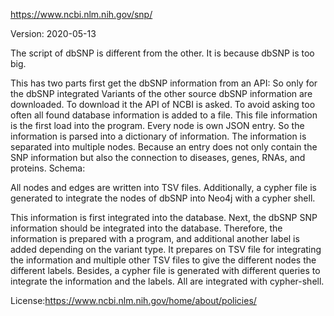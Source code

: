 https://www.ncbi.nlm.nih.gov/snp/

Version: 2020-05-13

The script of dbSNP is different from the other. It is because dbSNP is too big. 

This has two parts first get the dbSNP information from an API:
So only for the dbSNP integrated Variants of the other source dbSNP information are downloaded. To download it the API of NCBI is asked. To avoid asking too often all found database information is added to a file. This file information is the first load into the program. 
Every node is own JSON entry. So the information is parsed into a dictionary of information. The information is separated into multiple nodes. Because an entry does not only contain the SNP information but also the connection to diseases, genes, RNAs, and proteins.
Schema:

All nodes and edges are written into TSV files. Additionally, a cypher file is generated to integrate the nodes of dbSNP into Neo4j with a cypher shell.

This information is first integrated into the database.
Next, the dbSNP SNP information should be integrated into the database. Therefore, the information is prepared with a program, and additional another label is added depending on the variant type. It prepares on TSV file for integrating the information and multiple other TSV files to give the different nodes the different labels. Besides, a cypher file is generated with different queries to integrate the information and the labels.
All are integrated with cypher-shell.

License:https://www.ncbi.nlm.nih.gov/home/about/policies/
